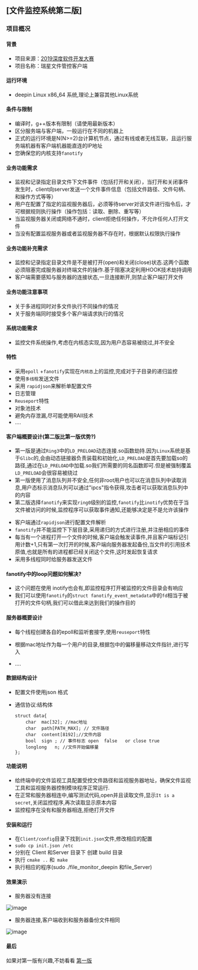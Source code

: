 ## [文件监控系统第二版]

### 项目概况

#### 背景

* 项目来源：[2019深度软件开发大赛](https://www.deepin.org/devcon-2019/topic)
* 项目名称：瑞星文件管控客户端

#### 运行环境

* deepin Linux x86_64 系统,理论上兼容其他Linux系统

#### 条件与限制

* 编译时，g++版本有限制（请使用最新版本）
* 区分服务端与客户端，一般运行在不同的机器上
* 正式的运行环境是N(N>=2)台计算机节点，通过有线或者无线互联，且运行服务端机器有客户端机器能直连的IP地址
* 您确保您的内核支持`fanotify`

#### 业务功能需求

* 监视和记录指定目录文件下文件事件（包括打开和关闭），当打开和关闭事件发生时，client向server发送一个文件事件信息（包括文件路径、文件句柄、和操作方式等等）
* 用户在配置了指定的监视服务器后，必须等待server对该文件进行指令后，才可根据规则执行操作（操作包括：读取、删除、重写等）
* 当监视服务器关闭或网络不通时，client拒绝任何操作，不允许任何人打开文件
* 当没有配置监视服务器或者监视服务器不存在时，根据默认权限执行操作

#### 业务功能补充需求

* 监控和记录指定目录文件是不是被打开(open)和关闭(close)状态.这两个函数必须阻塞完成服务器对终端文件的操作.基于阻塞决定利用HOOK技术劫持调用
* 客户端需要感知与服务器的连接状态,一旦连接断开,则禁止客户端打开文件


#### 业务功能注意事项
* 关于多进程同时对多文件执行不同操作的情况
* 关于服务端同时接受多个客户端请求执行的情况

#### 系统功能需求

* 监控文件系统操作,考虑在内核态实现,因为用户态容易被绕过,并不安全



#### 特性

-  采用`epoll` +`fanotify`实现在`内核态`上的监控,完成对于子目录的递归监控
- 使用`多线程`发送文件
- 采用 `rapidjson`来解析单配置文件
- 日志管理
- `Reuseport`特性
- 对象池技术
- 避免内存泄漏,尽可能使用RAII技术
- ....





#### 客户端概要设计(第二版比第一版优势?)

* 第一版是通过`Ring3`中的`LD_PRELOAD`动态连接.so函数劫持.因为`Linux`系统是基于`Glibc`的,会由动态链接器负责装载和初始化,`LD_PRELOAD`是首先要加载so的路径,通过在`LD_PRELOAD`中加载.so我们所需要的同名函数即可.但是被强制覆盖`LD_PRELOAD`会很容易被绕过
* 第一版使用了消息队列并不安全,任何非root用户也可以在消息队列中读取消息,用户态标示消息队列可以通过"ipcs"指令获得,攻击者可以获取消息队列中的内容
* 第二版选择`fanotify`来实现`ring0`级别的监控,`fanotify`比`inotify`优势在于当文件被访问的时候,监控程序可以获取事件通知,还能够决定是不是允许该操作

- 客户端通过`rapidjson`进行配置文件解析
- `fanotify`并不能监控下下层目录,采用递归的方式进行注册,并注册相应的事件
- 每当有一个进程打开一个文件的时候,客户端会触发读事件,并且客户端标记引用计数+1,只有第一次打开的时候,客户端向服务器发起备份,当文件的引用技术原值,也就是所有的进程都已经关闭这个文件,这时发起恢复请求
- 采用多线程同时给服务器发送文件



#### fanotify中的loop问题如何解决?

* 这个问题在使用 inotify也会有,即监控程序打开被监控的文件目录会有响应
* 我们可以使用`fanotify`的`struct fanotify_event_metadata`中的`fd`相当于被打开的文件句柄,我们可以借此来达到我们的操作目的

#### 服务器概要设计

- 每个线程创建各自的epoll和监听套接字,使用`reuseport`特性

- 根据mac地址作为每一个用户的目录,根据包中的偏移量移动文件指针,进行写入

- ....

#### 数据结构设计

- 配置文件使用json 格式

- 通信协议:结构体

  ```
  struct data{
      char  mac[32]; //mac地址
      char  path[PATH_MAX]; // 文件路径
      char  content[8192];//文件内容
      bool  sign ; // 事件标志 open  false   or close true
      longlong   n; //文件开始偏移量 
  };
  ```

#### 功能说明

- 给终端中的文件监视工具配置受控文件路径和监视服务器地址，确保文件监视工具和监视服务器控制模块程序正常运行.
- 在正常和服务器相连中,编写测试代码,open并且读取文件,显示`It is a secret`,关闭监控程序,再次读取显示原本内容
- 监控程序在没有和服务器相连,拒绝打开文件

#### 安装和运行

- 在`Client/config`目录下找到`init.json`文件,修改相应的配置
- `sudo cp init.json /etc` 
- 分别在 Client 和Server 目录下 创建 build 目录
- 执行 `cmake ..` 和` make`
- 执行相应的程序(sudo ./file_monitor_deepin 和file_Server)


#### 效果演示


- 服务器没有连接

![image](https://gitee.com/kioskLhd/file-monitor-deepin/raw/master/img/1.png)

- 服务器连接,客户端收到和服务器备份文件相同


![image](https://gitee.com/kioskLhd/file-monitor-deepin/raw/master/img/2.png)


#### 最后

如果对第一版有兴趣,不妨看看 [第一版](https://github.com/xiyou-linuxer/file-monitor_deepin)

  



  

  
